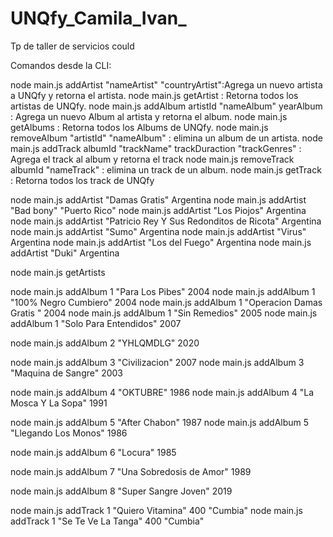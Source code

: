 # UNQfy_Camila_Ivan_
 Tp de taller de servicios could

Comandos desde la CLI:

node main.js addArtist "nameArtist" "countryArtist":Agrega un nuevo artista a UNQfy y retorna el artista.
node main.js getArtist : Retorna todos los artistas de UNQfy.
node main.js addAlbum artistId "nameAlbum" yearAlbum : Agrega un nuevo Album al artista y retorna el album.
node main.js getAlbums : Retorna todos los Albums de UNQfy.
node main.js removeAlbum "artistId" "nameAlbum" : elimina un album de un artista.
node main.js addTrack albumId "trackName" trackDuraction "trackGenres" : Agrega el track al album y retorna el track
node main.js removeTrack albumId "nameTrack" : elimina un track de un album.
node main.js getTrack : Retorna todos los track de UNQfy








node main.js addArtist "Damas Gratis" Argentina
node main.js addArtist "Bad bony" "Puerto Rico"
node main.js addArtist "Los Piojos" Argentina
node main.js addArtist "Patricio Rey Y Sus Redonditos de Ricota" Argentina
node main.js addArtist "Sumo" Argentina
node main.js addArtist "Virus" Argentina
node main.js addArtist "Los del Fuego" Argentina
node main.js addArtist "Duki" Argentina


node main.js getArtists

node main.js addAlbum 1 "Para Los Pibes" 2004
node main.js addAlbum 1 "100% Negro Cumbiero" 2004
node main.js addAlbum 1 "Operacion Damas Gratis " 2004
node main.js addAlbum 1 "Sin Remedios" 2005
node main.js addAlbum 1 "Solo Para Entendidos" 2007

node main.js addAlbum 2 "YHLQMDLG" 2020

node main.js addAlbum 3 "Civilizacion" 2007
node main.js addAlbum 3 "Maquina de Sangre" 2003

node main.js addAlbum 4 "OKTUBRE" 1986
node main.js addAlbum 4 "La Mosca Y La Sopa" 1991

node main.js addAlbum 5 "After Chabon" 1987
node main.js addAlbum 5 "Llegando Los Monos" 1986

node main.js addAlbum 6 "Locura" 1985

node main.js addAlbum 7 "Una Sobredosis de Amor" 1989

node main.js addAlbum 8 "Super Sangre Joven" 2019

node main.js addTrack 1 "Quiero Vitamina" 400 "Cumbia"
node main.js addTrack 1 "Se Te Ve La Tanga" 400 "Cumbia"



